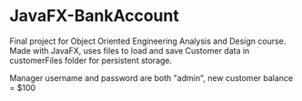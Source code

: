 # JavaFX-BankAccount
Final project for Object Oriented Engineering Analysis and Design course. Made with JavaFX, uses files to load and save Customer data in customerFiles folder for persistent storage.


Manager username and password are both "admin", new customer balance = $100
